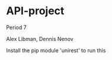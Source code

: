 API-project
===========
Period 7

Alex Libman, Dennis Nenov

Install the pip module 'unirest' to run this
